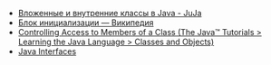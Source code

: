 - [Вложенные и внутренние классы в Java - JuJa](https://juja.com.ua/java/inner-and-nested-classes/)
- [Блок инициализации — Википедия](https://ru.wikipedia.org/wiki/%D0%91%D0%BB%D0%BE%D0%BA_%D0%B8%D0%BD%D0%B8%D1%86%D0%B8%D0%B0%D0%BB%D0%B8%D0%B7%D0%B0%D1%86%D0%B8%D0%B8)
- [Controlling Access to Members of a Class (The Java™ Tutorials > Learning the Java Language > Classes and Objects)](https://docs.oracle.com/javase/tutorial/java/javaOO/accesscontrol.html)
- [Java Interfaces](http://tutorials.jenkov.com/java/interfaces.html)

